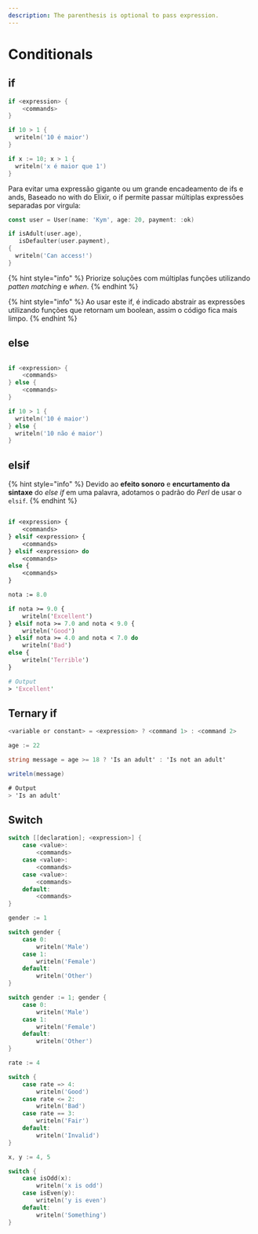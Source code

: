 ```yaml
---
description: The parenthesis is optional to pass expression.
---
```


# Conditionals

## if

```go
if <expression> {
    <commands>
}
```

```go
if 10 > 1 {
  writeln('10 é maior')
}
```

```go
if x := 10; x > 1 {
  writeln('x é maior que 1')
}
```

Para evitar uma expressão gigante ou um grande encadeamento de ifs e ands, Baseado no with do Elixir, o if permite passar múltiplas expressões separadas por virgula:

```go
const user = User(name: 'Kym', age: 20, payment: :ok)

if isAdult(user.age),
   isDefaulter(user.payment),
{
  writeln('Can access!')
}
```

{% hint style="info" %}
Priorize soluções com múltiplas funções utilizando _patten matching_ e _when_.
{% endhint %}

{% hint style="info" %}
Ao usar este if, é indicado abstrair as expressões utilizando funções que retornam um boolean, assim o código fica mais limpo.
{% endhint %}

## else

```go

if <expression> {
    <commands>
} else {
    <commands>
}
```

```go
if 10 > 1 {
  writeln('10 é maior')
} else {
  writeln('10 não é maior')
}
```

## elsif

{% hint style="info" %}
Devido ao **efeito sonoro** e **encurtamento da sintaxe** do _else if_ em uma palavra, adotamos o padrão do _Perl_ de usar o `elsif`.
{% endhint %}

```perl

if <expression> {
    <commands>
} elsif <expression> {
    <commands>
} elsif <expression> do
    <commands>
else {
    <commands>
}
```

```perl
nota := 8.0

if nota >= 9.0 {
    writeln('Excellent')
} elsif nota >= 7.0 and nota < 9.0 {
    writeln('Good')
} elsif nota >= 4.0 and nota < 7.0 do
    writeln('Bad')
else {
    writeln('Terrible')
}

# Output
> 'Excellent'
```

## Ternary if

```javascript
<variable or constant> = <expression> ? <command 1> : <command 2>
```

```csharp
age := 22

string message = age >= 18 ? 'Is an adult' : 'Is not an adult'

writeln(message)

# Output
> 'Is an adult'
```

## Switch

```csharp
switch [[declaration]; <expression>] {
    case <value>:
        <commands>
    case <value>:
        <commands>
    case <value>:
        <commands>
    default:
        <commands>
}
```

```go
gender := 1

switch gender {
    case 0:
        writeln('Male')
    case 1:
        writeln('Female')
    default:
        writeln('Other')
}
```

```go
switch gender := 1; gender {
    case 0:
        writeln('Male')
    case 1:
        writeln('Female')
    default:
        writeln('Other')
}
```

```go
rate := 4

switch {
    case rate => 4:
        writeln('Good')
    case rate <= 2:
        writeln('Bad')
    case rate == 3:
        writeln('Fair')
    default:
        writeln('Invalid')
}
```

```go
x, y := 4, 5

switch {
    case isOdd(x):
        writeln('x is odd')
    case isEven(y):
        writeln('y is even')
    default:
        writeln('Something')
}
```

